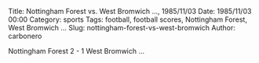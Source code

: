 Title: Nottingham Forest vs. West Bromwich …, 1985/11/03
Date: 1985/11/03 00:00
Category: sports
Tags: football, football scores, Nottingham Forest, West Bromwich …
Slug: nottingham-forest-vs-west-bromwich
Author: carbonero


Nottingham Forest 2 - 1 West Bromwich …
